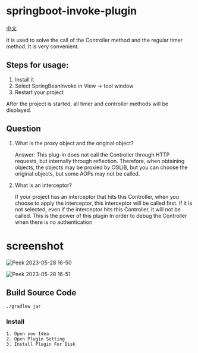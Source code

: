 # springboot-invoke-plugin

[中文](https://github.com/houxinlin/springboot-invoke-plugin/blob/main/README.zh.md)

It is used to solve the call of the Controller method and the regular timer method. It is very convenient.

## Steps for usage:

1. Install it
2. Select SpringBeanInvoke in View → tool window
3. Restart your project

After the project is started, all timer and controller methods will be displayed. 

## Question

1. What is the proxy object and the original object?
  
    Answer: This plug-in does not call the Controller through HTTP requests, but internally through reflection. Therefore, when obtaining objects, the objects may be proxied by CGLIB, but you can choose the original objects, but some AOPs may not be called.


2. What is an interceptor?

    If your project has an interceptor that hits this Controller, when you choose to apply the interceptor, this interceptor will be called first. If it is not selected, even if the interceptor hits this Controller, it will not be called. This is the power of this plugin In order to debug the Controller when there is no authentication

# screenshot

![Peek 2023-05-28 16-50](https://github.com/houxinlin/springboot-invoke-plugin/assets/38684327/e387c47b-0cc6-4c9e-9d8e-9a244cdf7bea)


![Peek 2023-05-28 16-51](https://github.com/houxinlin/springboot-invoke-plugin/assets/38684327/45383654-15b1-48d4-ac08-eb87981b52a5)

## Build Source Code

```cmd
./gradlew jar
```
### Install
    1. Open you Idea
    2. Open Plugin Setting
    3. Install Plugin For Disk
